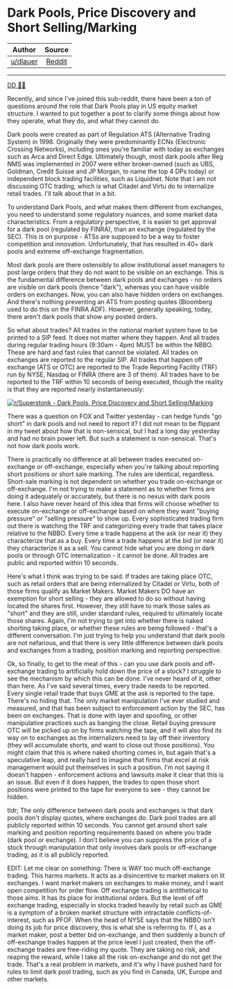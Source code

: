 Dark Pools, Price Discovery and Short Selling/Marking
=====================================================

| Author       | Source       | 
| :-------------: |:-------------:|
|  [u/dlauer](https://www.reddit.com/user/dlauer/) | [Reddit](https://www.reddit.com/r/Superstonk/comments/o70lid/dark_pools_price_discovery_and_short/) | 

---

[DD 👨‍🔬](https://www.reddit.com/r/Superstonk/search?q=flair_name%3A%22DD%20%F0%9F%91%A8%E2%80%8D%F0%9F%94%AC%22&restrict_sr=1)

Recently, and since I've joined this sub-reddit, there have been a ton of questions around the role that Dark Pools play in US equity market structure. I wanted to put together a post to clarify some things about how they operate, what they do, and what they cannot do.

Dark pools were created as part of Regulation ATS (Alternative Trading System) in 1998. Originally they were predominantly ECNs (Electronic Crossing Networks), including ones you're familiar with today as exchanges such as Arca and Direct Edge. Ultimately though, most dark pools after Reg NMS was implemented in 2007 were either broker-owned (such as UBS, Goldman, Credit Suisse and JP Morgan, to name the top 4 DPs today) or independent block trading facilities, such as Liquidnet. Note that I am not discussing OTC trading, which is what Citadel and Virtu do to internalize retail trades. I'll talk about that in a bit.

To understand Dark Pools, and what makes them different from exchanges, you need to understand some regulatory nuances, and some market data characteristics. From a regulatory perspective, it is easier to get approval for a dark pool (regulated by FINRA), than an exchange (regulated by the SEC). This is on purpose - ATSs are supposed to be a way to foster competition and innovation. Unfortunately, that has resulted in 40+ dark pools and extreme off-exchange fragmentation.

Most dark pools are there ostensibly to allow institutional asset managers to post large orders that they do not want to be visible on an exchange. This is the fundamental difference between dark pools and exchanges - no orders are visible on dark pools (hence "dark"), whereas you can have visible orders on exchanges. Now, you can also have hidden orders on exchanges. And there's nothing preventing an ATS from posting quotes (Bloomberg used to do this on the FINRA ADF). However, generally speaking, today, there aren't dark pools that show any posted orders.

So what about trades? All trades in the national market system have to be printed to a SIP feed. It does not matter where they happen. And all trades during regular trading hours (9:30am - 4pm) MUST be within the NBBO. These are hard and fast rules that cannot be violated. All trades on exchanges are reported to the regular SIP. All trades that happen off exchange (ATS or OTC) are reported to the Trade Reporting Facility (TRF) run by NYSE, Nasdaq or FINRA (there are 3 of them). All trades have to be reported to the TRF within 10 seconds of being executed, though the reality is that they are reported nearly instantaneously:

[![r/Superstonk - Dark Pools, Price Discovery and Short Selling/Marking](https://preview.redd.it/32d06z9kn7771.png?width=827&format=png&auto=webp&s=726e2d7857e2bf6d1baeea21eff3e696127ed8d5)](https://preview.redd.it/32d06z9kn7771.png?width=827&format=png&auto=webp&s=726e2d7857e2bf6d1baeea21eff3e696127ed8d5)

There was a question on FOX and Twitter yesterday - can hedge funds "go short" in dark pools and not need to report it? I did not mean to be flippant in my tweet about how that is non-sensical, but I had a long day yesterday and had no brain power left. But such a statement is non-sensical. That's not how dark pools work.

There is practically no difference at all between trades executed on-exchange or off-exchange, especially when you're talking about reporting short positions or short sale marking. The rules are identical, regardless. Short-sale marking is not dependent on whether you trade on-exchange or off-exchange. I'm not trying to make a statement as to whether firms are doing it adequately or accurately, but there is no nexus with dark pools here. I also have never heard of this idea that firms will choose whether to execute on-exchange or off-exchange based on where they want "buying pressure" or "selling pressure" to show up. Every sophisticated trading firm out there is watching the TRF and categorizing every trade that takes place relative to the NBBO. Every time a trade happens at the ask (or near it) they characterize that as a buy. Every time a trade happens at the bid (or near it) they characterize it as a sell. You cannot hide what you are doing in dark pools or through OTC internalization - it cannot be done. All trades are public and reported within 10 seconds.

Here's what I think was trying to be said. If trades are taking place OTC, such as retail orders that are being internalized by Citadel or Virtu, both of those firms qualify as Market Makers. Market Makers DO have an exemption for short selling - they are allowed to do so without having located the shares first. However, they still have to mark those sales as "short" and they are still, under standard rules, required to ultimately locate those shares. Again, I'm not trying to get into whether there is naked shorting taking place, or whether these rules are being followed - that's a different conversation. I'm just trying to help you understand that dark pools are not nefarious, and that there is very little difference between dark pools and exchanges from a trading, position marking and reporting perspective.

Ok, so finally, to get to the meat of this - can you use dark pools and off-exchange trading to artificially hold down the price of a stock? I struggle to see the mechanism by which this can be done. I've never heard of it, other than here. As I've said several times, every trade needs to be reported. Every single retail trade that buys GME at the ask is reported to the tape. There's no hiding that. The only market manipulation I've ever studied and measured, and that has been subject to enforcement action by the SEC, has been on exchanges. That is done with layer and spoofing, or other manipulative practices such as banging the close. Retail buying pressure OTC will be picked up on by firms watching the tape, and it will also find its way on to exchanges as the internalizers need to lay off their inventory (they will accumulate shorts, and want to close out those positions). You might claim that this is where naked shorting comes in, but again that's a speculative leap, and really hard to imagine that firms that excel at risk management would put themselves in such a position. I'm not saying it doesn't happen - enforcement actions and lawsuits make it clear that this is an issue. But even if it does happen, the trades to open those short positions were printed to the tape for everyone to see - they cannot be hidden.

tldr; The only difference between dark pools and exchanges is that dark pools don't display quotes, where exchanges do. Dark pool trades are all publicly reported within 10 seconds. You cannot get around short sale marking and position reporting requirements based on where you trade (dark pool or exchange). I don't believe you can suppress the price of a stock through manipulation that only involves dark pools or off-exchange trading, as it is all publicly reported.

EDIT: Let me clear on something: There is WAY too much off-exchange trading. This harms markets. It acts as a disincentive to market makers on lit exchanges. I want market makers on exchanges to make money, and I want open competition for order flow. Off exchange trading is antithetical to those aims. It has its place for institutional orders. But the level of off exchange trading, especially in stocks traded heavily by retail such as GME is a symptom of a broken market structure with intractable conflicts-of-interest, such as PFOF. When the head of NYSE says that the NBBO isn't doing its job for price discovery, this is what she is referring to. If I, as a market maker, post a better bid on-exchange, and then suddenly a bunch of off-exchange trades happen at the price level I just created, then the off-exchange trades are free-riding my quote. They are taking no risk, and reaping the reward, while I take all the risk on-exchange and do not get the trade. That's a real problem in markets, and it's why I have pushed hard for rules to limit dark pool trading, such as you find in Canada, UK, Europe and other markets.
